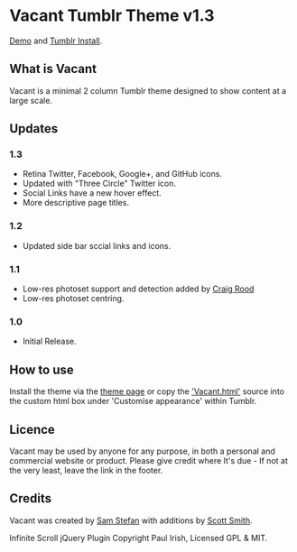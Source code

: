 # Vacant Tumblr Theme v1.3

[Demo](http://vacant.samstefan.co.uk) and
[Tumblr Install](http://www.tumblr.com/theme/31180).

## What is Vacant

Vacant is a minimal 2 column Tumblr theme designed to show content at a large scale.

## Updates

### 1.3
* Retina Twitter, Facebook, Google+, and GitHub icons.
* Updated with "Three Circle" Twitter icon.
* Social Links have a new hover effect.
* More descriptive page titles.

### 1.2 

* Updated side bar sccial links and icons.

### 1.1

* Low-res photoset support and detection added by [Craig Rood](http://www.craigrood.com)
* Low-res photoset centring.

### 1.0

* Initial Release.

## How to use

Install the theme via the [theme page](http://www.tumblr.com/theme/31180) or copy the ['Vacant.html'](https://raw.github.com/samstefan/Vacant-Tumblr-Theme/master/Vacant.html) source into the custom html box under 'Customise appearance' within Tumblr.

## Licence

Vacant may be used by anyone for any purpose, in both a personal and commercial website or product. Please give credit where It's due - If not at the very least, leave the link in the footer.

## Credits

Vacant was created by [Sam Stefan](http://samstefan.co.uk) with additions by [Scott Smith](http://BeyondTheCo.de).

Infinite Scroll jQuery Plugin Copyright Paul Irish, Licensed GPL & MIT.

